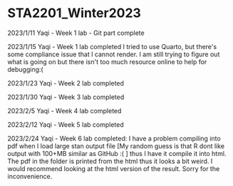 # STA2201_Winter2023

2023/1/11
Yaqi - Week 1 lab - Git part complete

2023/1/15
Yaqi - Week 1 lab completed
I tried to use Quarto, but there's some compliance issue that I cannot render. I am still trying to figure out what is going on but there isn't too much resource online to help for debugging:(

2023/1/23
Yaqi - Week 2 lab completed

2023/1/30
Yaqi - Week 3 lab completed

2023/2/5
Yaqi - Week 4 lab completed

2023/2/12
Yaqi - Week 5 lab completed


2023/2/24
Yaqi - Week 6 lab completed: I have a problem compiling into pdf when I load large stan output file [My random guess is that R dont like output with 100+MB similar as GitHub :( ] thus I have it compile it into html. The pdf in the folder is printed from the html thus it looks a bit weird. I would recommend looking at the html version of the result. Sorry for the inconvenience.





